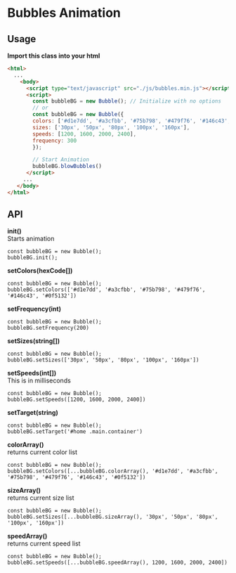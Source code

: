 # Bubbles Animation


## Usage
**Import this class into your html**

```html
<html>
  ...
    <body>
      <script type="text/javascript" src="./js/bubbles.min.js"></script>
      <script>
        const bubbleBG = new Bubble(); // Initialize with no options
		// or
		const bubbleBG = new Bubble({
	  	colors: ['#d1e7dd', '#a3cfbb', '#75b798', '#479f76', '#146c43', '#0f5132'],
	  	sizes: ['30px', '50px', '80px', '100px', '160px'],
	  	speeds: [1200, 1600, 2000, 2400],
	  	frequency: 300
		});

		// Start Animation
		bubbleBG.blowBubbles()
      </script>
     ...
   </body>
</html>
```

## API
**init()**
<br>Starts animation
```
const bubbleBG = new Bubble();
bubbleBG.init();
```
**setColors(hexCode[])**
```
const bubbleBG = new Bubble();
bubbleBG.setColors(['#d1e7dd', '#a3cfbb', '#75b798', '#479f76', '#146c43', '#0f5132'])
```
**setFrequency(int)**
```
const bubbleBG = new Bubble();
bubbleBG.setFrequency(200)
```

**setSizes(string[])**
```
const bubbleBG = new Bubble();
bubbleBG.setSizes(['30px', '50px', '80px', '100px', '160px'])
```
**setSpeeds(int[])**
<br>This is in milliseconds
```
const bubbleBG = new Bubble();
bubbleBG.setSpeeds([1200, 1600, 2000, 2400])
```
**setTarget(string)**
```
const bubbleBG = new Bubble();
bubbleBG.setTarget('#home .main.container')
```
**colorArray()**
<br>returns current color list
```
const bubbleBG = new Bubble();
bubbleBG.setColors([...bubbleBG.colorArray(), '#d1e7dd', '#a3cfbb', '#75b798', '#479f76', '#146c43', '#0f5132'])
```
**sizeArray()**
<br>returns current size list
```
const bubbleBG = new Bubble();
bubbleBG.setSizes([...bubbleBG.sizeArray(), '30px', '50px', '80px', '100px', '160px'])
```
**speedArray()**
<br>returns current speed list
```
const bubbleBG = new Bubble();
bubbleBG.setSpeeds([...bubbleBG.speedArray(), 1200, 1600, 2000, 2400])
```
